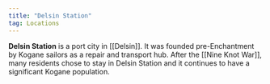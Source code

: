 ```yaml
---
title: "Delsin Station"
tag: Locations
---
```


**Delsin Station** is a port city in [[Delsin]]. It was founded pre-Enchantment by Kogane sailors as a repair and transport hub. After the [[Nine Knot War]], many residents chose to stay in Delsin Station and it continues to have a significant Kogane population.
